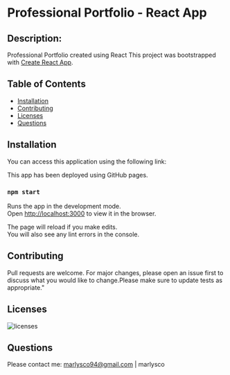 # Professional Portfolio - React App

 ## Description:
 Professional Portfolio created using React
 This project was bootstrapped with [Create React App](https://github.com/facebook/create-react-app).

 ## Table of Contents
- [Installation](#Installation)
- [Contributing](#Contributing)
- [Licenses](#Licenses)
- [Questions](#Questions)

 ## Installation
You can access this application using the following link:

This app has been deployed using GitHub pages.

### `npm start`

Runs the app in the development mode.\
Open [http://localhost:3000](http://localhost:3000) to view it in the browser.

The page will reload if you make edits.\
You will also see any lint errors in the console.

 ## Contributing
 Pull requests are welcome. For major changes, please open an issue first to discuss what you would like to change.Please make sure to update tests as appropriate."

 ## Licenses
 ![licenses](https://img.shields.io/badge/License-MIT-green.svg "License Badge")

 ## Questions
 Please contact me:
 marlysco94@gmail.com | marlysco